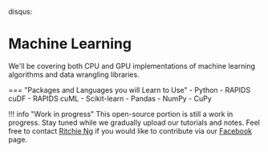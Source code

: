disqus:

# Machine Learning

We'll be covering both CPU and GPU implementations of machine learning algorithms and data wrangling libraries. 

=== "Packages and Languages you will Learn to Use"
    - Python
    - RAPIDS cuDF
    - RAPIDS cuML
    - Scikit-learn
    - Pandas
    - NumPy
    - CuPy

!!! info "Work in progress"
    This open-source portion is still a work in progress. Stay tuned while we gradually upload our tutorials and notes. Feel free to contact [Ritchie Ng](https://www.ritchieng.com/) if you would like to contribute via our [Facebook](https://www.facebook.com/DeepLearningWizard/) page.
